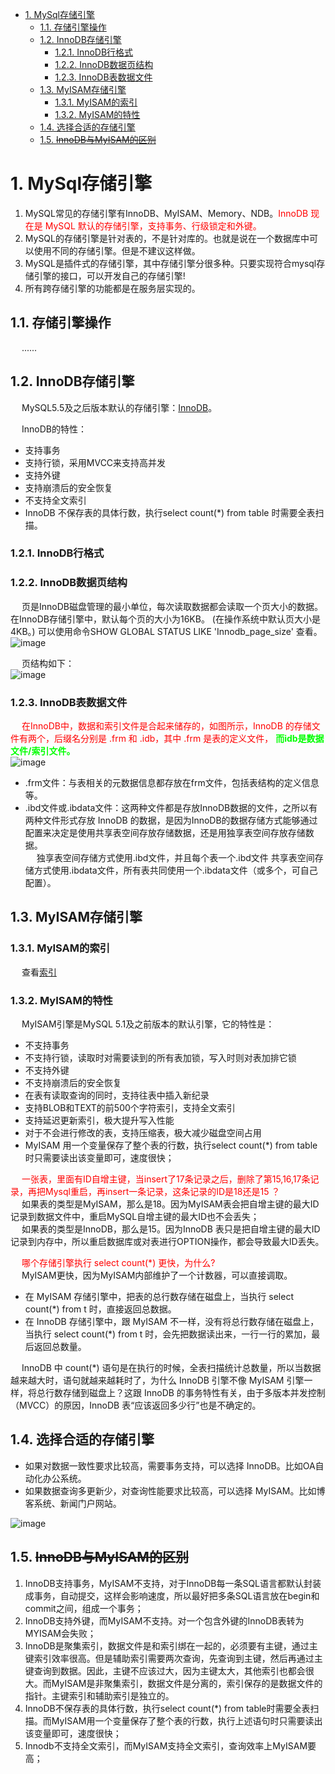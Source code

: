 
<!-- TOC -->

- [1. MySql存储引擎](#1-mysql存储引擎)
    - [1.1. 存储引擎操作](#11-存储引擎操作)
    - [1.2. InnoDB存储引擎](#12-innodb存储引擎)
        - [1.2.1. InnoDB行格式](#121-innodb行格式)
        - [1.2.2. InnoDB数据页结构](#122-innodb数据页结构)
        - [1.2.3. InnoDB表数据文件](#123-innodb表数据文件)
    - [1.3. MyISAM存储引擎](#13-myisam存储引擎)
        - [1.3.1. MyISAM的索引](#131-myisam的索引)
        - [1.3.2. MyISAM的特性](#132-myisam的特性)
    - [1.4. 选择合适的存储引擎](#14-选择合适的存储引擎)
    - [1.5. ~~InnoDB与MyISAM的区别~~](#15-innodb与myisam的区别)

<!-- /TOC -->

<!-- 
MySQL
https://www.cnblogs.com/geaozhang/category/1326927.html
MySQL 三万字精华总结 + 面试100 问，吊打面试官绰绰有余（收藏系列） 
https://mp.weixin.qq.com/s/StjX9bi-YDANrMX21Pn_Uw
你懂 MySQL 事务日志吗
https://mp.weixin.qq.com/s/4BKz49yMd3rLp06crHR2_g
你知道select语句和update语句分别是怎么执行的吗？
https://mp.weixin.qq.com/s/z175Z6OrLONcWUrotmjkVQ

-->

# 1. MySql存储引擎
1. MySQL常见的存储引擎有InnoDB、MyISAM、Memory、NDB。<font color = "red">InnoDB 现在是 MySQL 默认的存储引擎，支持事务、行级锁定和外键。</font>  
2. MySQL的存储引擎是针对表的，不是针对库的。也就是说在一个数据库中可以使用不同的存储引擎。但是不建议这样做。 
3. MySQL是插件式的存储引擎，其中存储引擎分很多种。只要实现符合mysql存储引擎的接口，可以开发自己的存储引擎! 
4. 所有跨存储引擎的功能都是在服务层实现的。  

## 1.1. 存储引擎操作  
<!-- https://mp.weixin.qq.com/s/MCFHNOQnTtJ6MGVjM3DP4A -->
&emsp; ......

## 1.2. InnoDB存储引擎  
<!-- 
InnoDB中一棵B+树可以存放多少行数据？
https://mp.weixin.qq.com/s/QKLX7zNm7xxMZ7dYvlkxxw
-->
<!-- 
https://www.cnblogs.com/bdsir/p/8745553.html
-->
&emsp; MySQL5.5及之后版本默认的存储引擎：[InnoDB](/docs/SQL/InnoDB.md)。  

&emsp; InnoDB的特性：    

* 支持事务  
* 支持行锁，采用MVCC来支持高并发  
* 支持外键  
* 支持崩溃后的安全恢复  
* 不支持全文索引  
* InnoDB 不保存表的具体行数，执行select count(*) from table 时需要全表扫描。  

### 1.2.1. InnoDB行格式
<!-- 
https://juejin.cn/post/6844904190477598733#heading-14
-->


### 1.2.2. InnoDB数据页结构  
&emsp; 页是InnoDB磁盘管理的最小单位，每次读取数据都会读取一个页大小的数据。在InnoDB存储引擎中，默认每个页的大小为16KB。 (在操作系统中默认页大小是4KB。) 可以使用命令SHOW GLOBAL STATUS LIKE 'Innodb_page_size' 查看。  
![image](https://gitee.com/wt1814/pic-host/raw/master/images/SQL/sql-99.png)  

&emsp; 页结构如下：  
![image](https://gitee.com/wt1814/pic-host/raw/master/images/SQL/sql-79.png)  


### 1.2.3. InnoDB表数据文件  
&emsp; <font color = "red">在InnoDB中，数据和索引文件是合起来储存的，如图所示，InnoDB 的存储文件有两个，后缀名分别是 .frm 和 .idb，其中 .frm 是表的定义文件，</font> **<font color = "lime">而idb是数据文件/索引文件。</font>**   
![image](https://gitee.com/wt1814/pic-host/raw/master/images/SQL/sql-33.png)  

* .frm文件：与表相关的元数据信息都存放在frm文件，包括表结构的定义信息等。  
* .ibd文件或.ibdata文件：这两种文件都是存放InnoDB数据的文件，之所以有两种文件形式存放 InnoDB 的数据，是因为InnoDB的数据存储方式能够通过配置来决定是使用共享表空间存放存储数据，还是用独享表空间存放存储数据。  
&emsp; 独享表空间存储方式使用.ibd文件，并且每个表一个.ibd文件 共享表空间存储方式使用.ibdata文件，所有表共同使用一个.ibdata文件（或多个，可自己配置）。  

<!-- 
https://www.cnblogs.com/tongxiaoda/p/7874535.html
-->
<!--
&emsp; **.ibd文件或.ibdata文件详解：**  
1. 表空间  
&emsp; Innodb存储引擎可将所有数据存放于ibdata*的共享表空间，也可将每张表存放于独立的.ibd文件的独立表空间。  
&emsp; 共享表空间以及独立表空间都是针对数据的存储方式而言的。

* 共享表空间: 某一个数据库的所有的表数据，索引文件全部放在一个文件中，默认这个共享表空间的文件路径在data目录下。 默认的文件名为:ibdata1 初始化为10M。
* 独立表空间: 每一个表都将会生成以独立的文件方式来进行存储，每一个表都有一个.frm表描述文件，还有一个.ibd文件。 其中这个文件包括了单独一个表的数据内容以及索引内容，默认情况下它的存储位置也是在表的位置之中。  

    ```sql
    [root@localhost data]# ls
    a1  a2  a3  auto.cnf  ib_buffer_pool  ibdata1  ib_logfile0  ib_logfile1  ibtmp1  localhost.localdomain.err  localhost.localdomain.pid  mysql  performance_schema  sys
    ```

    &emsp; ibdata1就是InnoDB表的共享存储空间，默认innodb所有表的数据都在一个ibdata1里。  

2. 优缺点  
（1）共享表空间：
优点：
可以将表空间分成多个文件存放到各个磁盘上（表空间文件大小不受表大小的限制，如一个表可以分布在不同的文件上）。数据和文件放在一起方便管理。
缺点：
所有的数据和索引存放到一个文件中，虽然可以把一个大文件分成多个小文件，但是多个表及索引在表空间中混合存储，这样对于一个表做了大量删除操作后表空间中将会有大量的空隙，特别是对于统计分析，日值系统这类应用最不适合用共享表空间。

（2）独立表空间：
在配置文件（my.cnf）中设置： innodb_file_per_table
优点：
1）每个表都有自已独立的表空间。
2）每个表的数据和索引都会存在自已的表空间中。
3）可以实现单表在不同的数据库中移动。
4）空间可以回收（除drop table操作处，表空不能自已回收）

    Drop table操作自动回收表空间，如果对于统计分析或是日值表，删除大量数据后可以通过:alter table TableName engine=innodb;回缩不用的空间。
    对于使innodb-plugin的Innodb使用turncate table也会使空间收缩。
    对于使用独立表空间的表，不管怎么删除，表空间的碎片不会太严重的影响性能，而且还有机会处理。

缺点：
单表增加过大，如超过100个G。
相比较之下，使用独占表空间的效率以及性能会更高一点。
-->



## 1.3. MyISAM存储引擎  
### 1.3.1. MyISAM的索引  
&emsp; 查看[索引](/docs/SQL/7.index.md)  

### 1.3.2. MyISAM的特性  
&emsp; MyISAM引擎是MySQL 5.1及之前版本的默认引擎，它的特性是：  

* 不支持事务  
* 不支持行锁，读取时对需要读到的所有表加锁，写入时则对表加排它锁  
* 不支持外键  
* 不支持崩溃后的安全恢复  
* 在表有读取查询的同时，支持往表中插入新纪录  
* 支持BLOB和TEXT的前500个字符索引，支持全文索引  
* 支持延迟更新索引，极大提升写入性能  
* 对于不会进行修改的表，支持压缩表，极大减少磁盘空间占用  
* MyISAM 用一个变量保存了整个表的行数，执行select count(*) from table时只需要读出该变量即可，速度很快；  

&emsp; <font color = "red">一张表，里面有ID自增主键，当insert了17条记录之后，删除了第15,16,17条记录，再把Mysql重启，再insert一条记录，这条记录的ID是18还是15 ？</font>  
&emsp; 如果表的类型是MyISAM，那么是18。因为MyISAM表会把自增主键的最大ID 记录到数据文件中，重启MySQL自增主键的最大ID也不会丢失；  
&emsp; 如果表的类型是InnoDB，那么是15。因为InnoDB 表只是把自增主键的最大ID记录到内存中，所以重启数据库或对表进行OPTION操作，都会导致最大ID丢失。  

&emsp; <font color = "red">哪个存储引擎执行 select count(*) 更快，为什么? </font>   
&emsp; MyISAM更快，因为MyISAM内部维护了一个计数器，可以直接调取。  

* 在 MyISAM 存储引擎中，把表的总行数存储在磁盘上，当执行 select count(*) from t 时，直接返回总数据。  
* 在 InnoDB 存储引擎中，跟 MyISAM 不一样，没有将总行数存储在磁盘上，当执行 select count(*) from t 时，会先把数据读出来，一行一行的累加，最后返回总数量。  

&emsp; InnoDB 中 count(*) 语句是在执行的时候，全表扫描统计总数量，所以当数据越来越大时，语句就越来越耗时了，为什么 InnoDB 引擎不像 MyISAM 引擎一样，将总行数存储到磁盘上？这跟 InnoDB 的事务特性有关，由于多版本并发控制（MVCC）的原因，InnoDB 表“应该返回多少行”也是不确定的。  

## 1.4. 选择合适的存储引擎  

* 如果对数据一致性要求比较高，需要事务支持，可以选择 InnoDB。比如OA自动化办公系统。  
* 如果数据查询多更新少，对查询性能要求比较高，可以选择 MyISAM。比如博客系统、新闻门户网站。  

![image](https://gitee.com/wt1814/pic-host/raw/master/images/SQL/sql-50.png)  

## 1.5. ~~InnoDB与MyISAM的区别~~  

1. InnoDB支持事务，MyISAM不支持，对于InnoDB每一条SQL语言都默认封装成事务，自动提交，这样会影响速度，所以最好把多条SQL语言放在begin和commit之间，组成一个事务；  
2. InnoDB支持外键，而MyISAM不支持。对一个包含外键的InnoDB表转为MYISAM会失败；  
3. InnoDB是聚集索引，数据文件是和索引绑在一起的，必须要有主键，通过主键索引效率很高。但是辅助索引需要两次查询，先查询到主键，然后再通过主键查询到数据。因此，主键不应该过大，因为主键太大，其他索引也都会很大。而MyISAM是非聚集索引，数据文件是分离的，索引保存的是数据文件的指针。主键索引和辅助索引是独立的。  
4. InnoDB不保存表的具体行数，执行select count(*) from table时需要全表扫描。而MyISAM用一个变量保存了整个表的行数，执行上述语句时只需要读出该变量即可，速度很快；  
5. Innodb不支持全文索引，而MyISAM支持全文索引，查询效率上MyISAM要高；  
